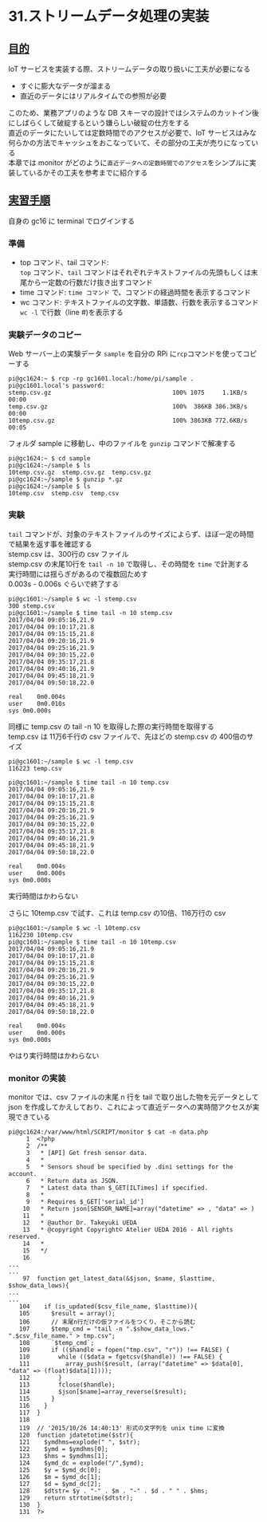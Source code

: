 # 31.ストリームデータ処理の実装

## <u>目的</u>
IoT サービスを実装する際、ストリームデータの取り扱いに工夫が必要になる
  - すぐに膨大なデータが溜まる
  - 直近のデータにはリアルタイムでの参照が必要  

このため、業務アプリのような DB スキーマの設計ではシステムのカットイン後にしばらくして破綻するという嫌らしい破綻の仕方をする  
直近のデータにたいしては定数時間でのアクセスが必要で、IoT サービスはみな何らかの方法でキャッシュをおこなっていて、その部分の工夫が売りになっている  
本章では monitor がどのように`直近データへの定数時間でのアクセス`をシンプルに実装しているかその工夫を参考までに紹介する

## <u>実習手順</u>
自身の gc16 に terminal でログインする

### 準備
  - top コマンド、tail コマンド:  
  `top` コマンド、`tail` コマンドはそれぞれテキストファイルの先頭もしくは末尾から一定数の行数だけ抜き出すコマンド
  - time コマンド:
  `time コマンド` で、コマンドの経過時間を表示するコマンド
  - wc コマンド:
  テキストファイルの文字数、単語数、行数を表示するコマンド  
  `wc -l` で行数（line #)を表示する

### 実験データのコピー
Web サーバー上の実験データ `sample` を自分の RPi に`rcp`コマンドを使ってコピーする  
```
pi@gc1624:~ $ rcp -rp gc1601.local:/home/pi/sample .
pi@gc1601.local's password:
stemp.csv.gz                                  100% 1075     1.1KB/s   00:00    
temp.csv.gz                                   100%  386KB 386.3KB/s   00:00    
10temp.csv.gz                                 100% 3863KB 772.6KB/s   00:05    
```  
フォルダ sample に移動し、中のファイルを `gunzip` コマンドで解凍する  
```
pi@gc1624:~ $ cd sample
pi@gc1624:~/sample $ ls
10temp.csv.gz  stemp.csv.gz  temp.csv.gz
pi@gc1624:~/sample $ gunzip *.gz
pi@gc1624:~/sample $ ls
10temp.csv  stemp.csv  temp.csv
```

### 実験
`tail` コマンドが、対象のテキストファイルのサイズによらず、ほぼ一定の時間で結果を返す事を確認する  
stemp.csv は、300行の csv ファイル  
stemp.csv の末尾10行を `tail -n 10` で取得し、その時間を `time` で計測する  
実行時間には揺らぎがあるので複数回ためす  
0.003s - 0.006s ぐらいで終了する  
```
pi@gc1601:~/sample $ wc -l stemp.csv
300 stemp.csv
pi@gc1601:~/sample $ time tail -n 10 stemp.csv
2017/04/04 09:05:16,21.9
2017/04/04 09:10:17,21.8
2017/04/04 09:15:15,21.8
2017/04/04 09:20:16,21.9
2017/04/04 09:25:16,21.9
2017/04/04 09:30:15,22.0
2017/04/04 09:35:17,21.8
2017/04/04 09:40:16,21.9
2017/04/04 09:45:18,21.9
2017/04/04 09:50:18,22.0

real	0m0.004s
user	0m0.010s
sys	0m0.000s
```  

同様に temp.csv の tail -n 10 を取得した際の実行時間を取得する  
temp.csv は 11万6千行の csv ファイルで、先ほどの stemp.csv の 400倍のサイズ  
```
pi@gc1601:~/sample $ wc -l temp.csv
116223 temp.csv

pi@gc1601:~/sample $ time tail -n 10 temp.csv
2017/04/04 09:05:16,21.9
2017/04/04 09:10:17,21.8
2017/04/04 09:15:15,21.8
2017/04/04 09:20:16,21.9
2017/04/04 09:25:16,21.9
2017/04/04 09:30:15,22.0
2017/04/04 09:35:17,21.8
2017/04/04 09:40:16,21.9
2017/04/04 09:45:18,21.9
2017/04/04 09:50:18,22.0

real	0m0.004s
user	0m0.000s
sys	0m0.000s
```  
実行時間はかわらない  

さらに 10temp.csv で試す、これは temp.csv の10倍、116万行の csv  
```
pi@gc1601:~/sample $ wc -l 10temp.csv
1162230 10temp.csv
pi@gc1601:~/sample $ time tail -n 10 10temp.csv
2017/04/04 09:05:16,21.9
2017/04/04 09:10:17,21.8
2017/04/04 09:15:15,21.8
2017/04/04 09:20:16,21.9
2017/04/04 09:25:16,21.9
2017/04/04 09:30:15,22.0
2017/04/04 09:35:17,21.8
2017/04/04 09:40:16,21.9
2017/04/04 09:45:18,21.9
2017/04/04 09:50:18,22.0

real	0m0.004s
user	0m0.000s
sys	0m0.000s
```  
やはり実行時間はかわらない

### monitor の実装
monitor では、csv ファイルの末尾 n 行を tail で取り出した物を元データとして json を作成してかえしており、これによって直近データへの実時間アクセスが実現できている  
```
pi@gc1624:/var/www/html/SCRIPT/monitor $ cat -n data.php
     1	<?php
     2	/**
     3	 * [API] Get fresh sensor data.
     4	 *
     5	 * Sensors shoud be specified by .dini settings for the account.
     6	 * Return data as JSON.
     7	 * Latest data than $_GET[ILTimes] if specified.
     8	 *
     9	 * Requires $_GET['serial_id']
    10	 * Return json[SENSOR_NAME]=array("datetime" => , "data" => )
    11	 *
    12	 * @author Dr. Takeyuki UEDA
    13	 * @copyright Copyright© Atelier UEDA 2016 - All rights reserved.
    14	 *
    15	 */
    16	 
...
...
    97	function get_latest_data(&$json, $name, $lasttime, $show_data_lows){
...
...
   104	  if (is_updated($csv_file_name, $lasttime)){
   105	    $result = array();
   106	    // 末尾n行だけの仮ファイルをつくり、そこから読む
   107	    $temp_cmd = "tail -n ".$show_data_lows." ".$csv_file_name." > tmp.csv";
   108	    `$temp_cmd`;
   109	    if (($handle = fopen("tmp.csv", "r")) !== FALSE) {      
   110	      while (($data = fgetcsv($handle)) !== FALSE) {
   111	        array_push($result, (array("datetime" => $data[0], "data" => (float)$data[1])));
   112	      }
   113	      fclose($handle);
   114	      $json[$name]=array_reverse($result);
   115	    }
   116	  }
   117	}
   118
   119	// '2015/10/26 14:40:13' 形式の文字列を unix time に変換
   120	function jdatetotime($str){
   121	  $ymdhms=explode(" ", $str);
   122	  $ymd = $ymdhms[0];
   123	  $hms = $ymdhms[1];
   124	  $ymd_dc = explode("/",$ymd);
   125	  $y = $ymd_dc[0];
   126	  $m = $ymd_dc[1];
   127	  $d = $ymd_dc[2];
   128	  $dtstr= $y . "-" . $m . "-" . $d . " " . $hms;
   129	  return strtotime($dtstr);
   130	}
   131	?>
```
